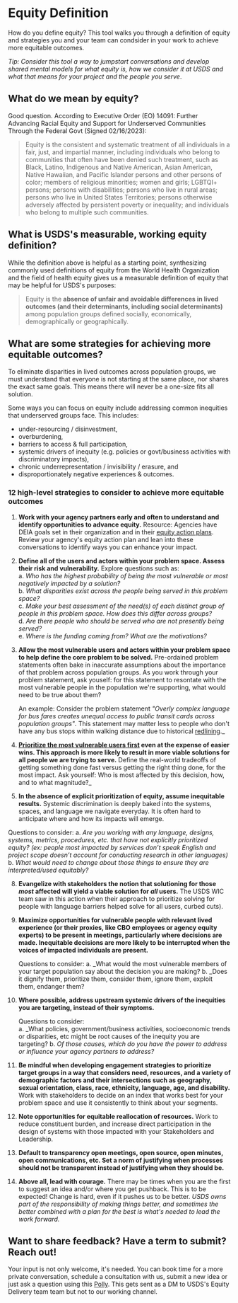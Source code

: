 # Equity Definition
How do you define equity? This tool walks you through a definition of equity and strategies you and your team can condsider in your work to achieve more equitable outcomes. 

*Tip: Consider this tool a way to jumpstart conversations and develop shared mental models for what equity is, how we consider it at USDS and what that means for your project and the people you serve*.     

## What do we mean by equity?
Good question. According to Executive Order (EO) 14091: Further Advancing Racial Equity and Support for Underserved Communities Through the Federal Govt (Signed 02/16/2023):

> Equity is the consistent and systematic treatment of all individuals in a fair, just, and impartial manner, including individuals who belong to communities that often have been denied such treatment, such as Black, Latino, Indigenous and Native American, Asian American, Native Hawaiian, and Pacific Islander persons and other persons of color; members of religious minorities; women and girls; LGBTQI+ persons; persons with disabilities; persons who live in rural areas; persons who live in United States Territories; persons otherwise adversely affected by persistent poverty or inequality; and individuals who belong to multiple such communities.

## What is USDS's measurable, working equity definition?
While the definition above is helpful as a starting point, synthesizing commonly used definitions of equity from the World Health Organization and the field of health equity gives us a measurable definition of equity that may be helpful for USDS's purposes:

> Equity is the **absence of unfair and avoidable differences in lived outcomes (and their determinants, including social determinants)** among population groups defined socially, economically, demographically or geographically. 

## What are some strategies for achieving more equitable outcomes?
To eliminate disparities in lived outcomes across population groups, we must understand that everyone is not starting at the same place, nor shares the exact same goals. This means there will never be a one-size fits all solution. 

Some ways you can focus on equity include addressing common inequities that underserved groups face. This includes: 
* under-resourcing / disinvestment,
* overburdening,
* barriers to access & full participation,
* systemic drivers of inequity (e.g. policies or govt/business activities with discriminatory impacts),
* chronic underrepresentation / invisibility / erasure, and
* disproportionately negative experiences & outcomes. 

### 12 high-level strategies to consider to achieve more equitable outcomes
1.	**Work with your agency partners early and often to understand and identify opportunities to advance equity.** Resource: Agencies have DEIA goals set in their organization and in their [equity action plans](https://www.performance.gov/equity/#action-plans). Review your agency's equity action plan and lean into these conversations to identify ways you can enhance your impact.
   
2.	**Define all of the users and actors within your problem space. Assess their risk and vulnerability.** Explore questions such as:    
  a.    _Who has the highest probability of being the most vulnerable or most negatively impacted by a solution?_    
  b.	  _What disparities exist across the people being served in this problem space?_    
  c.	  _Make your best assessment of the need(s) of each distinct group of people in this problem space. How does this differ across groups?_    
  d.	  _Are there people who should be served who are not presently being served?_    
  e.	  _Where is the funding coming from? What are the motivations?_    
  
3.	**Allow the most vulnerable users and actors within your problem space to help define the core problem to be solved.** Pre-ordained problem statements often bake in inaccurate assumptions about the importance of that problem across population groups. As you work through your problem statement, ask youself: for this statement to resontate with the most vulnerable people in the population we're supporting, what would need to be true about them?

  	An example: Consider the problem statement *"Overly complex language for bus fares creates unequal access to public transit cards across population groups"*. This statement may matter less to people who don't have any bus stops within walking distance due to historical [redlining](https://en.wikipedia.org/wiki/Redlining)._
  	
5.	**[Prioritize the most vulnerable users first](https://www.newamerica.org/new-practice-lab/racial-equity-framework/blog/the-new-practice-labs-racial-equity-framework/) even at the expense of easier wins. This approach is more likely to result in more viable solutions for all people we are trying to serve.** Define the real-world tradeoffs of getting something done fast versus getting the right thing done, for the most impact. Ask yourself: Who is most affected by this decision, how, and to what magnitude?_
  	
5.	**In the absence of explicit prioritization of equity, assume inequitable results.** Systemic discrimination is deeply baked into the systems, spaces, and language we navigate everyday. It is often hard to anticipate where and how its impacts will emerge.
  
   Questions to consider:
    a.	_Are you working with any language, designs, systems, metrics, procedures, etc. that have not explicitly prioritized equity? (ex: people most impacted by services don’t speak English and project scope doesn’t account for conducting research in other languages)_    
    b.	_What would need to change about those things to ensure they are interpreted/used equitably?_

8.	**Evangelize with stakeholders the notion that solutioning for those *most* affected will yield a viable solution for *all* users.** The USDS WIC team saw in this action when their approach to prioritize solving for people with language barriers helped solve for all users, curbed cuts).

9.	**Maximize opportunities for vulnerable people with relevant lived experience (or their proxies, like CBO employees or agency equity experts) to be present in meetings, particularly where decisions are made. Inequitable decisions are more likely to be interrupted when the voices of impacted individuals are present.**

  	Questions to consider:
    a.	_What would the most vulnerable members of your target population say about the decision you are making?
  	b.  _Does it dignify them, prioritize them, consider them, ignore them, exploit them, endanger them?
  	
11.	**Where possible, address upstream systemic drivers of the inequities you are targeting, instead of their symptoms.**

  	Questions to consider:  
    a.	_What policies, government/business activities, socioeconomic trends or disparities, etc might be root causes of the inequity you are targeting?
   	b.  _Of those causes, which do you have the power to address or influence your agency partners to address?_

13.	**Be mindful when developing engagement strategies to prioritize target groups in a way that considers need, resources, and a variety of demographic factors and their intersections such as geography, sexual orientation, class, race, ethnicity, language, age, and disability.** Work with stakeholders to decide on an index that works best for your problem space and use it consistently to think about your segments.
    
14.	**Note opportunities for equitable reallocation of resources.** Work to reduce constituent burden, and increase direct participation in the design of systems with those impacted with your Stakeholders and Leadership.

15.	**Default to transparency open meetings, open source, open minutes, open communications, etc. Set a norm of justifying when processes should not be transparent instead of justifying when they should be.**

16.	**Above all, lead with courage.** There may be times when you are the first to suggest an idea and/or where you get pushback. This is to be expected! Change is hard, even if it pushes us to be better. _USDS owns part of the responsibility of making things better, and sometimes the better combined with a plan for the best is what's needed to lead the work forward._

## Want to share feedback? Have a term to submit? Reach out! 
Your input is not only welcome, it's needed. You can book time for a more private conversation, schedule a consultation with us, submit a new idea or just ask a question using this [Polly](https://web.polly.ai/xakn93). This gets sent as a DM to USDS's Equity Delivery team team but not to our working channel.
